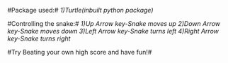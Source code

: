 #Package used:#
*1)Turtle(inbuilt python package)*


#Controlling the snake:#
*1)Up Arrow key-Snake moves up*
*2)Down Arrow key-Snake moves down*
*3)Left Arrow key-Snake turns left*
*4)Right Arrow key-Snake turns right*

#Try Beating your own high score and have fun!#
